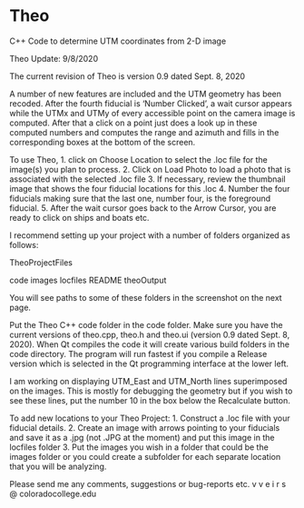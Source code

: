 # Theo
C++ Code to determine UTM coordinates from 2-D image

Theo Update:  9/8/2020

The current revision of Theo is version 0.9 dated Sept. 8, 2020

A number of new features are included and the UTM geometry has been recoded.  After the fourth fiducial is ‘Number Clicked’, a wait cursor appears while the UTMx and UTMy of every accessible point on the camera image is computed.  After that a <Ctrl> click on a point just does a look up in these computed numbers and computes the range and azimuth and fills in the corresponding boxes at the bottom of the screen.

To use Theo, 
    1. click on Choose Location to select the .loc file for the image(s) you plan to process.
    2. Click on Load Photo to load a photo that is associated with the selected .loc file
    3. If necessary, review the thumbnail image that shows the four fiducial locations for this .loc
    4. Number the four fiducials making sure that the last one, number four, is the foreground fiducial.
    5. After the wait cursor goes back to the Arrow Cursor, you are ready to <Ctrl> click on ships and boats etc.

I recommend setting up your project with a number of folders organized as follows:
 
TheoProjectFiles

code	images	  locfiles 	README	theoOutput

You will see paths to some of these folders in the screenshot on the next page.

Put the Theo C++ code folder in the code folder.  Make sure you have the current versions of theo.cpp, theo.h and theo.ui (version 0.9 dated Sept. 8, 2020).  When Qt compiles the code it will create various build folders in the code directory.  The program will run fastest if you compile a Release version which is selected in the Qt programming interface at the lower left.

I am working on displaying UTM_East and UTM_North lines superimposed on the images.  This is mostly for debugging the geometry but if you wish to see these lines, put the number 10 in the box below the Recalculate button.

To add new locations to your Theo Project:
    1. Construct a .loc file with your fiducial details.
    2. Create an image with arrows pointing to your fiducials and save it as a .jpg (not .JPG at the moment) and put this image in the locfiles folder
    3. Put the images you wish in a folder that could be the images folder or you could create a subfolder for each separate location that you will be analyzing.


Please send me any comments, suggestions or bug-reports etc.  v v e i r s @ coloradocollege.edu
